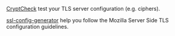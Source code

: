 
[CryptCheck](https://cryptcheck.fr/)
test your TLS server configuration (e.g. ciphers).

[ssl-config-generator](https://github.com/mozilla/ssl-config-generator)
help you follow the Mozilla Server Side TLS configuration guidelines.
